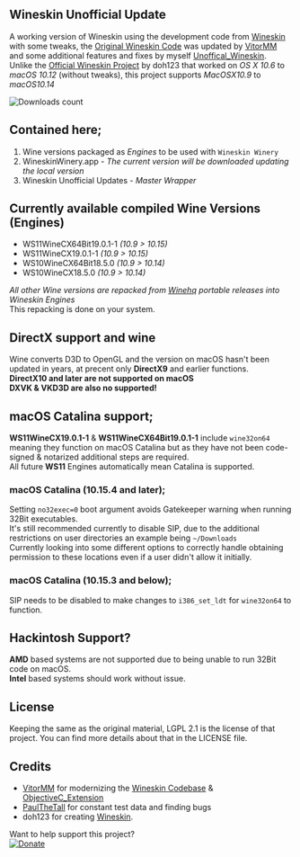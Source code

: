 ## Wineskin Unofficial Update
A working version of Wineskin using the development code from [Wineskin](https://github.com/vitor251093/wineskin) with some tweaks, the [Original Wineskin Code](https://sourceforge.net/p/wineskin/code) was updated by [VitorMM](https://github.com/vitor251093) and some additional features and fixes by myself [Unoffical_Wineskin](https://github.com/vitor251093/wineskin/tree/Unoffical_Wineskin).  
Unlike the [Official Wineskin Project](http://wineskin.urgesoftware.com) by doh123 that worked on *OS X 10.6* to *macOS 10.12* (without tweaks), this project supports *MacOSX10.9* to *macOS10.14*

![Downloads count](https://img.shields.io/github/downloads/gcenx/wineskinserver/total.svg)

## Contained here;
1) Wine versions packaged as *Engines* to be used with `Wineskin Winery`
2) WineskinWinery.app - *The current version will be downloaded updating the local version*
3) Wineskin Unofficial Updates - *Master Wrapper*

## Currently available compiled Wine Versions (Engines)
- WS11WineCX64Bit19.0.1-1 *(10.9 > 10.15)*
- WS11WineCX19.0.1-1      *(10.9 > 10.15)*
- WS10WineCX64Bit18.5.0   *(10.9 > 10.14)*
- WS10WineCX18.5.0        *(10.9 > 10.14)*

*All other Wine versions are repacked from [Winehq](https://dl.winehq.org/wine-builds/macosx/pool/) portable releases into Wineskin Engines*  
This repacking is done on your system.

## DirectX support and wine
Wine converts D3D to OpenGL and the version on macOS hasn't been updated in years, at precent only __DirectX9__ and earlier functions.\
__DirectX10 and later are not supported on macOS__\
__DXVK & VKD3D are also no supported!__

## macOS Catalina support;
__WS11WineCX19.0.1-1__ & __WS11WineCX64Bit19.0.1-1__ include `wine32on64` meaning they function on macOS Catalina but as they have not been code-signed & notarized additional steps are required.  
All future __WS11__ Engines automatically mean Catalina is supported.

### macOS Catalina (10.15.4 and later);
Setting `no32exec=0` boot argument avoids Gatekeeper warning when running 32Bit executables.\
It's still recommended currently to disable SIP, due to the additional restrictions on user directories an example being `~/Downloads`\
Currently looking into some different options to correctly handle obtaining permission to these locations even if a user didn't allow it initially.

### macOS Catalina (10.15.3 and below);
SIP needs to be disabled to make changes to `i386_set_ldt` for `wine32on64` to function.

## Hackintosh Support?
__AMD__ based systems are not supported due to being unable to run 32Bit code on macOS.  
__Intel__ based systems should work without issue.

## License
Keeping the same as the original material, LGPL 2.1 is the license of that project. You can find more details about that in the LICENSE file.

## Credits
- [VitorMM](https://github.com/vitor251093) for modernizing the [Wineskin Codebase](https://github.com/vitor251093/wineskin) & [ObjectiveC_Extension](https://github.com/vitor251093/ObjectiveC_Extension)
- [PaulTheTall](https://www.paulthetall.com/) for constant test data and finding bugs
- doh123 for creating [Wineskin](http://wineskin.urgesoftware.com).

Want to help support this project?  
[![Donate](https://img.shields.io/badge/Donate-PayPal-green.svg)](https://paypal.me/gcenx?locale.x=en_US)

